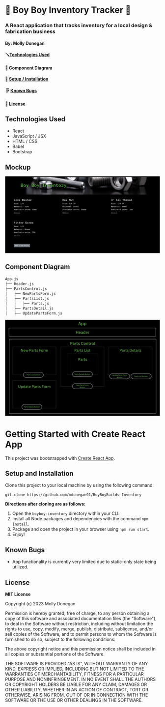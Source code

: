 # 🔧 Boy Boy Inventory Tracker 🔧

### A React application that tracks inventory for a local design & fabrication business

#### By: Molly Donegan

#### 🪛[Technologies Used](#technologies-used)
#### 🔩 [Component Diagram](#component-diagram)
#### 🧰 [Setup / Installation](#setup-and-installation)
#### 🗜️ [Known Bugs](#known-bugs)
#### 🧲 [License](#license) 

## Technologies Used
* React
* JavaScript / JSX
* HTML / CSS
* Babel
* Bootstrap

## Mockup

![mockup](/mockup.png)

## Component Diagram
```
App.js
├── Header.js
├── PartsControl.js
│   ├── NewPartsForm.js
│   ├── PartsList.js   
│   │   ├── Parts.js
│   ├── PartsDetail.js   
│   ├── UpdatePartsForm.js            
```
![diagram](/diagram.png)

# Getting Started with Create React App

This project was bootstrapped with [Create React App](https://github.com/facebook/create-react-app).

## Setup and Installation

Clone this project to your local machine by using the following command:
```
git clone https://github.com/mdonegan91/BoyBoyBuilds-Inventory
```

**Directions after cloning are as follows:**
1. Open the `boyboy-inventory` directory within your CLI.
2. Install all Node packages and dependencies with the command `npm install`.
3. Package and open the project in your browser using `npm run start`.
4. Enjoy!

## Known Bugs

* App functionality is currently very limited due to static-only state being utilized.

## License

**MIT License**

Copyright (c) 2023 Molly Donegan

Permission is hereby granted, free of charge, to any person obtaining a copy
of this software and associated documentation files (the "Software"), to deal
in the Software without restriction, including without limitation the rights
to use, copy, modify, merge, publish, distribute, sublicense, and/or sell
copies of the Software, and to permit persons to whom the Software is
furnished to do so, subject to the following conditions:

The above copyright notice and this permission notice shall be included in all
copies or substantial portions of the Software.

THE SOFTWARE IS PROVIDED "AS IS", WITHOUT WARRANTY OF ANY KIND, EXPRESS OR
IMPLIED, INCLUDING BUT NOT LIMITED TO THE WARRANTIES OF MERCHANTABILITY,
FITNESS FOR A PARTICULAR PURPOSE AND NONINFRINGEMENT. IN NO EVENT SHALL THE
AUTHORS OR COPYRIGHT HOLDERS BE LIABLE FOR ANY CLAIM, DAMAGES OR OTHER
LIABILITY, WHETHER IN AN ACTION OF CONTRACT, TORT OR OTHERWISE, ARISING FROM,
OUT OF OR IN CONNECTION WITH THE SOFTWARE OR THE USE OR OTHER DEALINGS IN THE
SOFTWARE.